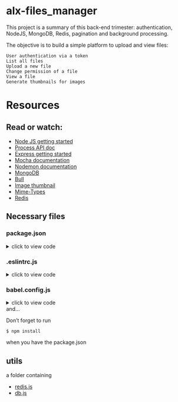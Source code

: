 # alx-files_manager

This project is a summary of this back-end trimester: authentication, NodeJS, MongoDB, Redis, pagination and background processing.

The objective is to build a simple platform to upload and view files:

    User authentication via a token
    List all files
    Upload a new file
    Change permission of a file
    View a file
    Generate thumbnails for images

# Resources

## Read or watch:

   * [Node JS getting started](https://intranet.alxswe.com/rltoken/buFPHJYnZjtOrTd610j6Og)
   * [Process API doc](https://intranet.alxswe.com/rltoken/uYPplj2cPK8pcP0LtV6RuA)
   * [Express getting started](https://intranet.alxswe.com/rltoken/SujfeWKCWmUMomfETjETEg)
   * [Mocha documentation](https://intranet.alxswe.com/rltoken/FzEwplmoZiyGvkgKllZNJw)
   * [Nodemon documentation](https://intranet.alxswe.com/rltoken/pdNNTX0OLugbhxvP3sLgOw)
   * [MongoDB](https://intranet.alxswe.com/rltoken/g1x7y_3GskzVAJBTXcSjmA)
   * [Bull](https://intranet.alxswe.com/rltoken/NkHBpGrxnd0sK_fDPMbihg)
   * [Image thumbnail](https://intranet.alxswe.com/rltoken/KX6cck2nyLpQOTDMLcwxLg)
   * [Mime-Types](https://intranet.alxswe.com/rltoken/j9B0Kc-4HDKLUe88ShbOjQ)
   * [Redis](https://intranet.alxswe.com/rltoken/nqwKRszO8Tkj_ZWW1EFwGw)



## Necessary files
### package.json
<details>
    <summary>click to view code</summary>
<pre><code>
{
  "name": "files_manager",
  "version": "1.0.0",
  "description": "",
  "main": "index.js",
  "scripts": {
    "lint": "./node_modules/.bin/eslint",
    "check-lint": "lint [0-9]*.js",
    "start-server": "nodemon --exec babel-node --presets @babel/preset-env ./server.js",
    "start-worker": "nodemon --exec babel-node --presets @babel/preset-env ./worker.js",
    "dev": "nodemon --exec babel-node --presets @babel/preset-env",
    "test": "./node_modules/.bin/mocha --require @babel/register --exit" 
  },
  "author": "",
  "license": "ISC",
  "dependencies": {
    "bull": "^3.16.0",
    "chai-http": "^4.3.0",
    "express": "^4.17.1",
    "image-thumbnail": "^1.0.10",
    "mime-types": "^2.1.27",
    "mongodb": "^3.5.9",
    "redis": "^2.8.0",
    "sha1": "^1.1.1",
    "uuid": "^8.2.0"
  },
  "devDependencies": {
    "@babel/cli": "^7.8.0",
    "@babel/core": "^7.8.0",
    "@babel/node": "^7.8.0",
    "@babel/preset-env": "^7.8.2",
    "@babel/register": "^7.8.0",
    "chai": "^4.2.0",
    "chai-http": "^4.3.0",
    "mocha": "^6.2.2",
    "nodemon": "^2.0.2",
    "eslint": "^6.4.0",
    "eslint-config-airbnb-base": "^14.0.0",
    "eslint-plugin-import": "^2.18.2",
    "eslint-plugin-jest": "^22.17.0",
    "request": "^2.88.0",
    "sinon": "^7.5.0"
  }
}

</pre></code>
</details>

### .eslintrc.js
<details>
    <summary>click to view code</summary>
<pre><code>
module.exports = {
    env: {
      browser: false,
      es6: true,
      jest: true,
    },
    extends: [
      'airbnb-base',
      'plugin:jest/all',
    ],
    globals: {
      Atomics: 'readonly',
      SharedArrayBuffer: 'readonly',
    },
    parserOptions: {
      ecmaVersion: 2018,
      sourceType: 'module',
    },
    plugins: ['jest'],
    rules: {
      'max-classes-per-file': 'off',
      'no-underscore-dangle': 'off',
      'no-console': 'off',
      'no-shadow': 'off',
      'no-restricted-syntax': [
        'error',
        'LabeledStatement',
        'WithStatement',
      ],
    },
    overrides:[
      {
        files: ['*.js'],
        excludedFiles: 'babel.config.js',
      }
    ]
};

</pre></code>
</details>

### babel.config.js
<details>
    <summary>click to view code</summary>
<pre><code>
module.exports = {
    presets: [
      [
        '@babel/preset-env',
        {
          targets: {
            node: 'current',
          },
        },
      ],
    ],
};
</pre></code>
    </details>
and…

Don’t forget to run <pre><code>$ npm install</pre></code> when you have the package.json

## utils
a folder containing
 * [redis.js](./redis.js)
 * [db.js](./db.js)

